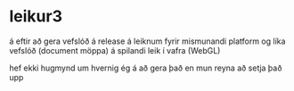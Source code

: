 # leikur3

á eftir að gera vefslóð á release á leiknum fyrir mismunandi platform og líka vefslóð (document möppa) á spilandi leik í vafra (WebGL)

hef ekki hugmynd um hvernig ég á að gera það en mun reyna að setja það upp 
